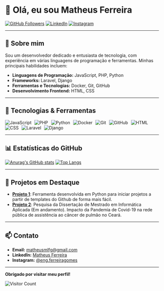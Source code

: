 # 👋 Olá, eu sou Matheus Ferreira

[![GitHub Followers](https://img.shields.io/github/followers/mattfeg?label=followers&style=social)](https://github.com/mattfeg)
[![LinkedIn](https://img.shields.io/badge/LinkedIn-Perfil-blue)](https://www.linkedin.com/in/mattfeg/)
[![Instagram](https://img.shields.io/badge/Instagram-Perfil-red)](https://www.instagram.com/eng.ferreiragomes)

---

## 🚀 Sobre mim

Sou um desenvolvedor dedicado e entusiasta de tecnologia, com experiência em várias linguagens de programação e ferramentas. Minhas principais habilidades incluem:

- **Linguagens de Programação:** JavaScript, PHP, Python
- **Frameworks:** Laravel, Django
- **Ferramentas e Tecnologias:** Docker, Git, GitHub
- **Desenvolvimento Frontend:** HTML, CSS

---

## 🔧 Tecnologias & Ferramentas

<div style="display: flex; flex-wrap: wrap;">
  <img src="https://img.shields.io/badge/JavaScript-F7DF1E?style=for-the-badge&logo=javascript&logoColor=black" alt="JavaScript" style="margin-right: 10px;"/>
  <img src="https://img.shields.io/badge/PHP-777BB4?style=for-the-badge&logo=php&logoColor=white" alt="PHP" style="margin-right: 10px;"/>
  <img src="https://img.shields.io/badge/Python-3776AB?style=for-the-badge&logo=python&logoColor=white" alt="Python" style="margin-right: 10px;"/>
  <img src="https://img.shields.io/badge/Docker-2496ED?style=for-the-badge&logo=docker&logoColor=white" alt="Docker" style="margin-right: 10px;"/>
  <img src="https://img.shields.io/badge/Git-F05032?style=for-the-badge&logo=git&logoColor=white" alt="Git" style="margin-right: 10px;"/>
  <img src="https://img.shields.io/badge/GitHub-181717?style=for-the-badge&logo=github&logoColor=white" alt="GitHub" style="margin-right: 10px;"/>
  <img src="https://img.shields.io/badge/HTML-E34F26?style=for-the-badge&logo=html5&logoColor=white" alt="HTML" style="margin-right: 10px;"/>
  <img src="https://img.shields.io/badge/CSS-1572B6?style=for-the-badge&logo=css3&logoColor=white" alt="CSS" style="margin-right: 10px;"/>
  <img src="https://img.shields.io/badge/Laravel-FF2D20?style=for-the-badge&logo=laravel&logoColor=white" alt="Laravel" style="margin-right: 10px;"/>
  <img src="https://img.shields.io/badge/Django-092E20?style=for-the-badge&logo=django&logoColor=white" alt="Django" style="margin-right: 10px;"/>
</div>

---

## 📊 Estatísticas do GitHub

[![Anurag's GitHub stats](https://github-readme-stats.vercel.app/api?username=mattfeg&show_icons=true&theme=radical)](https://github.com/mattfeg)
[![Top Langs](https://github-readme-stats.vercel.app/api/top-langs/?username=mattfeg&layout=compact&theme=radical)](https://github.com/mattfeg)

---

## 🌟 Projetos em Destaque

- [**Projeto 1**](https://github.com/mattfeg/tempclone): Ferramenta desenvolvida em Python para iniciar projetos a partir de templates do Github de forma mais fácil.
- [**Projeto 2**](https://github.com/mattfeg/pesquisa-oo): Pesquisa da Dissertação de Mestrado em Informática Aplicada (Em andamento). Impacto da Pandemia de Covid-19 na rede pública de assistência ao câncer de pulmão no Ceará.

---

## 📫 Contato

- **Email:** [matheusmlfg@gmail.com](mailto:matheusmlfg@gmail.com)
- **LinkedIn:** [Matheus Ferreira](https://www.linkedin.com/in/mattfeg/)
- **Instagram:** [@eng.ferreiragomes](https://www.instagram.com/eng.ferreiragomes)

---

**Obrigado por visitar meu perfil!**

![Visitor Count](https://profile-counter.glitch.me/mattfeg/count.svg)
